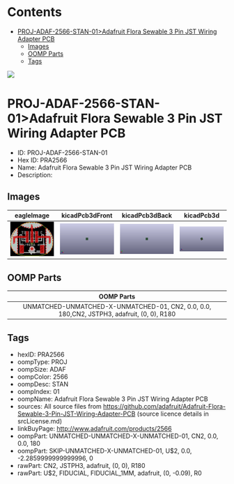 



Contents
========

* [PROJ-ADAF-2566-STAN-01>Adafruit Flora Sewable 3 Pin JST Wiring Adapter PCB](#proj-adaf-2566-stan-01adafruit-flora-sewable-3-pin-jst-wiring-adapter-pcb)
	* [Images](#images)
	* [OOMP Parts](#oomp-parts)
	* [Tags](#tags)
  
![][im]
# PROJ-ADAF-2566-STAN-01>Adafruit Flora Sewable 3 Pin JST Wiring Adapter PCB

- ID: PROJ-ADAF-2566-STAN-01
- Hex ID: PRA2566
- Name: Adafruit Flora Sewable 3 Pin JST Wiring Adapter PCB
- Description: 

## Images
  
  

|eagleImage|kicadPcb3dFront|kicadPcb3dBack|kicadPcb3d|
| :---: | :---: | :---: | :---: |
|[![eagleImage](eagleImage_140.png)](eagleImage_600.png)|[![kicadPcb3dFront](kicadPcb3dFront_140.png)](kicadPcb3dFront_600.png)|[![kicadPcb3dBack](kicadPcb3dBack_140.png)](kicadPcb3dBack_600.png)|[![kicadPcb3d](kicadPcb3d_140.png)](kicadPcb3d_600.png)|

## OOMP Parts
  

|OOMP Parts|
| :---: |
|UNMATCHED-UNMATCHED-X-UNMATCHED-01, CN2, 0.0, 0.0, 180,CN2, JSTPH3, adafruit, (0, 0), R180|

## Tags

- hexID: PRA2566
- oompType: PROJ
- oompSize: ADAF
- oompColor: 2566
- oompDesc: STAN
- oompIndex: 01
- oompName: Adafruit Flora Sewable 3 Pin JST Wiring Adapter PCB
- sources: All source files from https://github.com/adafruit/Adafruit-Flora-Sewable-3-Pin-JST-Wiring-Adapter-PCB (source licence details in srcLicense.md)
- linkBuyPage: http://www.adafruit.com/products/2566
- oompPart: UNMATCHED-UNMATCHED-X-UNMATCHED-01, CN2, 0.0, 0.0, 180
- oompPart: SKIP-UNMATCHED-X-UNMATCHED-01, U$2, 0.0, -2.2859999999999996, 0
- rawPart: CN2, JSTPH3, adafruit, (0, 0), R180
- rawPart: U$2, FIDUCIAL, FIDUCIAL_1MM, adafruit, (0, -0.09), R0



[im]: kicadPcb3d_450.png
